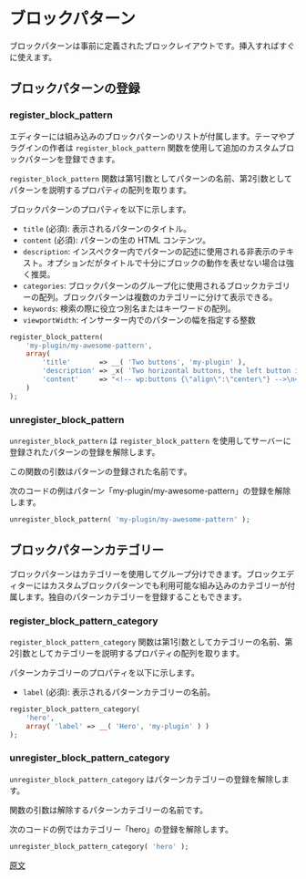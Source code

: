 <!-- 
# Block Patterns
 -->
# ブロックパターン
<!-- 
Block Patterns are predefined block layouts, ready to insert and tweak.
 -->
ブロックパターンは事前に定義されたブロックレイアウトです。挿入すればすぐに使えます。

<!-- 
## Block Patterns Registration
 -->
## ブロックパターンの登録

### register_block_pattern

<!-- 
The editor comes with a list of built-in block patterns. Theme and plugin authors can register addition custom block patterns using the `register_block_pattern` function.

The `register_block_pattern` function receives the name of the pattern as the first argument and an array describing properties of the pattern as the second argument.
 -->
エディターには組み込みのブロックパターンのリストが付属します。テーマやプラグインの作者は `register_block_pattern` 関数を使用して追加のカスタムブロックパターンを登録できます。

`register_block_pattern` 関数は第1引数としてパターンの名前、第2引数としてパターンを説明するプロパティの配列を取ります。
<!-- 
The properties of the block pattern include:
 - `title` (required): A human-readable title for the pattern.
 - `content` (required): Raw HTML content for the pattern.
 - `description`: A visually hidden text used to describe the pattern in the inserter. A description is optional but it is strongly encouraged when the title does not fully describe what the pattern does.
 - `categories`: An array of pattern categories used to group block patterns. Block patterns can be shown on multiple categories.
 - `keywords`: An array of aliases or keywords that help users discover the pattern while searching.
 - `viewportWidth`: An integer specifying the width of the pattern in the inserter.
 -->
ブロックパターンのプロパティを以下に示します。
 - `title` (必須): 表示されるパターンのタイトル。
 - `content` (必須): パターンの生の HTML コンテンツ。
 - `description`: インスペクター内でパターンの記述に使用される非表示のテキスト。オプションだがタイトルで十分にブロックの動作を表せない場合は強く推奨。
 - `categories`: ブロックパターンのグループ化に使用されるブロックカテゴリーの配列。ブロックパターンは複数のカテゴリーに分けて表示できる。
 - `keywords`: 検索の際に役立つ別名またはキーワードの配列。
 - `viewportWidth`: インサーター内でのパターンの幅を指定する整数

```php
register_block_pattern(
	'my-plugin/my-awesome-pattern',
	array(
		'title'       => __( 'Two buttons', 'my-plugin' ),
		'description' => _x( 'Two horizontal buttons, the left button is filled in, and the right button is outlined.', 'Block pattern description', 'my-plugin' ),
		'content'     => "<!-- wp:buttons {\"align\":\"center\"} -->\n<div class=\"wp-block-buttons aligncenter\"><!-- wp:button {\"backgroundColor\":\"very-dark-gray\",\"borderRadius\":0} -->\n<div class=\"wp-block-button\"><a class=\"wp-block-button__link has-background has-very-dark-gray-background-color no-border-radius\">" . esc_html__( 'Button One', 'my-plugin' ) . "</a></div>\n<!-- /wp:button -->\n\n<!-- wp:button {\"textColor\":\"very-dark-gray\",\"borderRadius\":0,\"className\":\"is-style-outline\"} -->\n<div class=\"wp-block-button is-style-outline\"><a class=\"wp-block-button__link has-text-color has-very-dark-gray-color no-border-radius\">" . esc_html__( 'Button Two', 'my-plugin' ) . "</a></div>\n<!-- /wp:button --></div>\n<!-- /wp:buttons -->",
	)
);
```

### unregister_block_pattern
<!-- 
`unregister_block_pattern` allows unregistering a pattern previously registered on the server using `register_block_pattern`.

The function's argument is the registered name of the pattern.

The following code sample unregisters the style named 'my-plugin/my-awesome-pattern':
 -->
`unregister_block_pattern` は `register_block_pattern` を使用してサーバーに登録されたパターンの登録を解除します。

この関数の引数はパターンの登録された名前です。

次のコードの例はパターン「my-plugin/my-awesome-pattern」の登録を解除します。

```php
unregister_block_pattern( 'my-plugin/my-awesome-pattern' );
```
<!-- 
## Block Pattern Categories
 -->
## ブロックパターンカテゴリー
<!-- 
Block patterns can be grouped using categories. The block editor comes with bundled categories you can use on your custom block patterns. You can also register your own pattern categories.
 -->
ブロックパターンはカテゴリーを使用してグループ分けできます。ブロックエディターにはカスタムブロックパターンでも利用可能な組み込みのカテゴリーが付属します。独自のパターンカテゴリーを登録することもできます。

### register_block_pattern_category
<!-- 
The `register_block_pattern_category` function receives the name of the category as the first argument and an array describing properties of the category as the second argument.

The properties of the pattern categories include:
 - `label` (required): A human-readable label for the pattern category.
 -->
`register_block_pattern_category` 関数は第1引数としてカテゴリーの名前、第2引数としてカテゴリーを説明するプロパティの配列を取ります。

パターンカテゴリーのプロパティを以下に示します。
 - `label` (必須): 表示されるパターンカテゴリーの名前。

```php
register_block_pattern_category(
	'hero',
	array( 'label' => __( 'Hero', 'my-plugin' ) )
);
```

### unregister_block_pattern_category
<!-- 
`unregister_block_pattern_category` allows unregistering a pattern category.

The function's argument is the name of the pattern category to unregister.

The following code sample unregisters the category named 'hero':
 -->
`unregister_block_pattern_category` はパターンカテゴリーの登録を解除します。

関数の引数は解除するパターンカテゴリーの名前です。

次のコードの例ではカテゴリー「hero」の登録を解除します。

```php
unregister_block_pattern_category( 'hero' );
```

[原文](https://github.com/WordPress/gutenberg/blob/master/docs/designers-developers/developers/block-api/block-patterns.md)